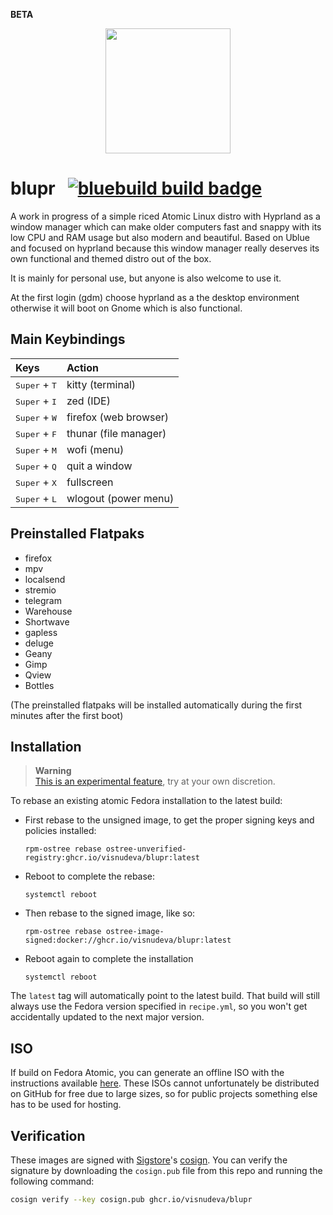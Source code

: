 **BETA**
<p align="center">
  <a href="https://github.com/visnudeva/blupr">
    <img src="https://github.com/visnudeva/blupr/blob/main/blupr00.png" width=200 />
  </a>
</p>

# blupr &nbsp; [![bluebuild build badge](https://github.com/visnudeva/blupr/actions/workflows/build.yml/badge.svg)](https://github.com/visnudeva/blupr/actions/workflows/build.yml)

A work in progress of a simple riced Atomic Linux distro with Hyprland as a window manager which can make older computers fast and snappy with its low CPU and RAM usage but also modern and beautiful.
Based on Ublue and focused on hyprland because this window manager really deserves its own functional and themed distro out of the box.

It is mainly for personal use, but anyone is also welcome to use it.

At the first login (gdm) choose hyprland as a the desktop environment otherwise it will boot on Gnome which is also functional.

## Main Keybindings

<div align="left">

| Keys | Action |
| :--- | :--- |
| <kbd>Super</kbd> + <kbd>T</kbd> | kitty (terminal) |
| <kbd>Super</kbd> + <kbd>I</kbd> | zed (IDE) |
| <kbd>Super</kbd> + <kbd>W</kbd> | firefox (web browser) |
| <kbd>Super</kbd> + <kbd>F</kbd> | thunar (file manager) |
| <kbd>Super</kbd> + <kbd>M</kbd> | wofi (menu) |
| <kbd>Super</kbd> + <kbd>Q</kbd> | quit a window |
| <kbd>Super</kbd> + <kbd>X</kbd> | fullscreen |
| <kbd>Super</kbd> + <kbd>L</kbd> | wlogout (power menu) |

</div>

## Preinstalled Flatpaks

<div>

- firefox
- mpv
- localsend
- stremio
- telegram
- Warehouse
- Shortwave
- gapless
- deluge
- Geany
- Gimp
- Qview
- Bottles

(The preinstalled flatpaks will be installed automatically during the first minutes after the first boot)
</div>


## Installation

> **Warning**  
> [This is an experimental feature](https://www.fedoraproject.org/wiki/Changes/OstreeNativeContainerStable), try at your own discretion.

To rebase an existing atomic Fedora installation to the latest build:

- First rebase to the unsigned image, to get the proper signing keys and policies installed:
  ```
  rpm-ostree rebase ostree-unverified-registry:ghcr.io/visnudeva/blupr:latest
  ```
- Reboot to complete the rebase:
  ```
  systemctl reboot
  ```
- Then rebase to the signed image, like so:
  ```
  rpm-ostree rebase ostree-image-signed:docker://ghcr.io/visnudeva/blupr:latest
  ```
- Reboot again to complete the installation
  ```
  systemctl reboot
  ```

The `latest` tag will automatically point to the latest build. That build will still always use the Fedora version specified in `recipe.yml`, so you won't get accidentally updated to the next major version.

## ISO

If build on Fedora Atomic, you can generate an offline ISO with the instructions available [here](https://blue-build.org/learn/universal-blue/#fresh-install-from-an-iso). These ISOs cannot unfortunately be distributed on GitHub for free due to large sizes, so for public projects something else has to be used for hosting.

## Verification

These images are signed with [Sigstore](https://www.sigstore.dev/)'s [cosign](https://github.com/sigstore/cosign). You can verify the signature by downloading the `cosign.pub` file from this repo and running the following command:

```bash
cosign verify --key cosign.pub ghcr.io/visnudeva/blupr
```
